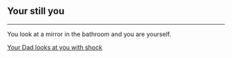 ## Your still you
---

You look at a mirror in the bathroom and you are yourself.

[Your Dad looks at you with shock](shocked.md)
